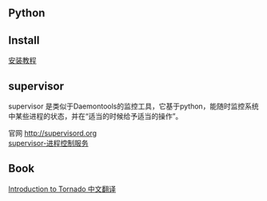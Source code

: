 Python
-----------

## Install
[安装教程](https://github.com/jaiminpan/MYWIKI/blob/master/python/install.md)

## supervisor
supervisor 是类似于Daemontools的监控工具，它基于python，能随时监控系统中某些进程的状态，并在“适当的时候给予适当的操作”。

官网 http://supervisord.org  
[supervisor-进程控制服务](http://www.litrin.net/2012/08/02/supervisor-%E8%BF%9B%E7%A8%8B%E6%8E%A7%E5%88%B6%E6%9C%8D%E5%8A%A1/)  

## Book
[Introduction to Tornado 中文翻译](https://github.com/alioth310/itt2zh)
